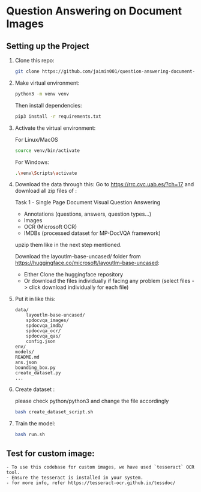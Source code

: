 # Question Answering on Document Images

## Setting up the Project

1. Clone this repo:

   ```bash
   git clone https://github.com/jaimin001/question-answering-document-images
   ```

2. Make virtual environment:

   ```bash
   python3 -m venv venv
   ```

   Then install dependencies:

   ```bash
   pip3 install -r requirements.txt
   ```

3. Activate the virtual environment:

   For Linux/MacOS

   ```bash
   source venv/bin/activate
   ```

   For Windows:

   ```bash
   .\venv\Scripts\activate
   ```

4. Download the data through this:
   Go to https://rrc.cvc.uab.es/?ch=17
   and download all zip files of :

   Task 1 - Single Page Document Visual Question Answering

   - Annotations (questions, answers, question types...)
   - Images
   - OCR (Microsoft OCR)
   - IMDBs (processed dataset for MP-DocVQA framework)

   upzip them like in the next step mentioned.

   Download the layoutlm-base-uncased/ folder from https://huggingface.co/microsoft/layoutlm-base-uncased:

   - Either Clone the huggingface repository
   - Or download the files individually if facing any problem (select files -> click download individually for each file)

5. Put it in like this:

   ```
   data/
       layoutlm-base-uncased/
       spdocvqa_images/
       spdocvqa_imdb/
       spdocvqa_ocr/
       spdocvqa_qas/
       config.json
   env/
   models/
   README.md
   ans.json
   bounding_box.py
   create_dataset.py
   ...
   ```

6. Create dataset :

   please check python/python3 and change the file accordingly

   ```bash
   bash create_dataset_script.sh
   ```

7. Train the model:

   ```bash
   bash run.sh
   ```

## Test for custom image:

    - To use this codebase for custom images, we have used `tesseract` OCR tool.
    - Ensure the tesseract is installed in your system.
    - for more info, refer https://tesseract-ocr.github.io/tessdoc/
